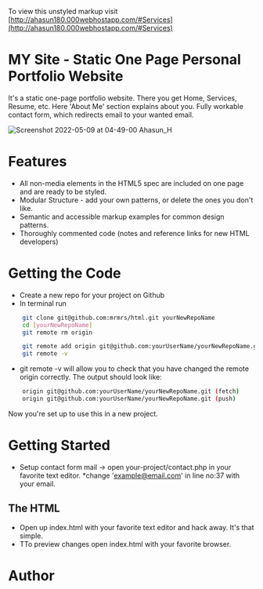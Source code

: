 To view this unstyled markup visit [http://ahasun180.000webhostapp.com/#Services](http://ahasun180.000webhostapp.com/#Services)

# MY Site - Static One Page Personal Portfolio Website

It's a static one-page portfolio website. There you get Home, Services, Resume, etc. Here 'About Me'  section explains about you. Fully workable contact form, which redirects email to your wanted email.

![Screenshot 2022-05-09 at 04-49-00 Ahasun_H](https://user-images.githubusercontent.com/33959275/167319117-ea060134-15ed-4f10-8ac8-50f420e6cc39.png)

# Features

* All non-media elements in the HTML5 spec are included on one page and are ready to be styled.
* Modular Structure - add your own patterns, or delete the ones you don't like.
* Semantic and accessible markup examples for common design patterns.
* Thoroughly commented code (notes and reference links for new HTML developers)

# Getting the Code

* Create a new repo for your project on Github
* In terminal run

```bash
    git clone git@github.com:mrmrs/html.git yourNewRepoName
    cd [yourNewRepoName]
    git remote rm origin

    git remote add origin git@github.com:yourUserName/yourNewRepoName.git
    git remote -v
```

* git remote -v will allow you to check that you have changed the remote origin correctly. The output should look like:
```bash
    origin git@github.com:yourUserName/yourNewRepoName.git (fetch)
    origin git@github.com:yourUserName/yourNewRepoName.git (push)
```

Now you're set up to use this in a new project.

# Getting Started
* Setup contact form mail -> open your-project/contact.php in your favorite text editor.
*change 'example@email.com' in line no:37 with your email.

## The HTML
* Open up index.html with your favorite text editor and hack away. It's that simple.
* TTo preview changes open index.html with your favorite browser.

# Author
